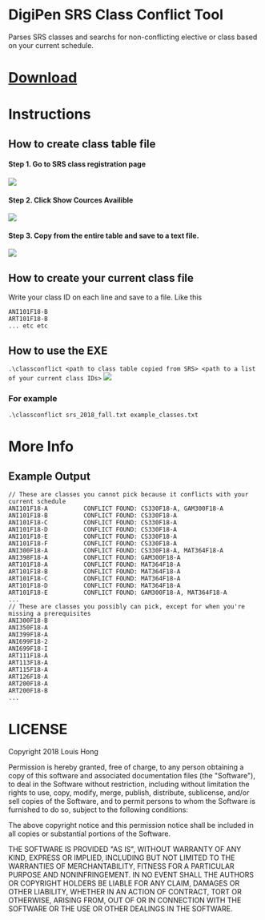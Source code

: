# DigiPen SRS Class Conflict Tool
Parses SRS classes and searchs for non-conflicting elective or class based on your current schedule.

# [Download](https://github.com/TheLouisHong/digipen_classconflict/releases/download/1.0.0/ClassConflict.by.Louis.zip)

# Instructions

## How to create class table file
#### Step 1. Go to SRS class registration page
![](https://i.imgur.com/lpItybH.png)
#### Step 2. Click Show Cources Availible
![](https://i.imgur.com/v2M8BLj.png)
#### Step 3. Copy from the entire table and save to a text file.
![](https://thumbs.gfycat.com/AltruisticSkeletalBeardeddragon-size_restricted.gif)

## How to create your current class file
Write your class ID on each line and save to a file. Like this

    ANI101F18-B
    ART101F18-B
    ... etc etc

## How to use the EXE
`.\classconflict <path to class table copied from SRS> <path to a list of your current class IDs>`
![](https://thumbs.gfycat.com/FirstFirsthandIrishsetter-size_restricted.gif)

### For example
`.\classconflict srs_2018_fall.txt example_classes.txt`

# More Info

## Example Output
    // These are classes you cannot pick because it conflicts with your current schedule
    ANI101F18-A          CONFLICT FOUND: CS330F18-A, GAM300F18-A
    ANI101F18-B          CONFLICT FOUND: CS330F18-A
    ANI101F18-C          CONFLICT FOUND: CS330F18-A
    ANI101F18-D          CONFLICT FOUND: CS330F18-A
    ANI101F18-E          CONFLICT FOUND: CS330F18-A
    ANI101F18-F          CONFLICT FOUND: CS330F18-A
    ANI300F18-A          CONFLICT FOUND: CS330F18-A, MAT364F18-A
    ANI398F18-A          CONFLICT FOUND: GAM300F18-A
    ART101F18-A          CONFLICT FOUND: MAT364F18-A
    ART101F18-B          CONFLICT FOUND: MAT364F18-A
    ART101F18-C          CONFLICT FOUND: MAT364F18-A
    ART101F18-D          CONFLICT FOUND: MAT364F18-A
    ART101F18-E          CONFLICT FOUND: GAM300F18-A, MAT364F18-A
    ...
    // These are classes you possibly can pick, except for when you're missing a prerequisites
    ANI300F18-B
    ANI350F18-A
    ANI399F18-A
    ANI699F18-2
    ANI699F18-I
    ART111F18-A
    ART113F18-A
    ART115F18-A
    ART126F18-A
    ART200F18-A
    ART200F18-B
    ...


# LICENSE
Copyright 2018 Louis Hong

Permission is hereby granted, free of charge, to any person obtaining a copy of
this software and associated documentation files (the "Software"), to deal in
the Software without restriction, including without limitation the rights to
use, copy, modify, merge, publish, distribute, sublicense, and/or sell copies of
the Software, and to permit persons to whom the Software is furnished to do so,
subject to the following conditions:

The above copyright notice and this permission notice shall be included in all
copies or substantial portions of the Software.

THE SOFTWARE IS PROVIDED "AS IS", WITHOUT WARRANTY OF ANY KIND, EXPRESS OR
IMPLIED, INCLUDING BUT NOT LIMITED TO THE WARRANTIES OF MERCHANTABILITY, FITNESS
FOR A PARTICULAR PURPOSE AND NONINFRINGEMENT. IN NO EVENT SHALL THE AUTHORS OR
COPYRIGHT HOLDERS BE LIABLE FOR ANY CLAIM, DAMAGES OR OTHER LIABILITY, WHETHER
IN AN ACTION OF CONTRACT, TORT OR OTHERWISE, ARISING FROM, OUT OF OR IN
CONNECTION WITH THE SOFTWARE OR THE USE OR OTHER DEALINGS IN THE SOFTWARE.
